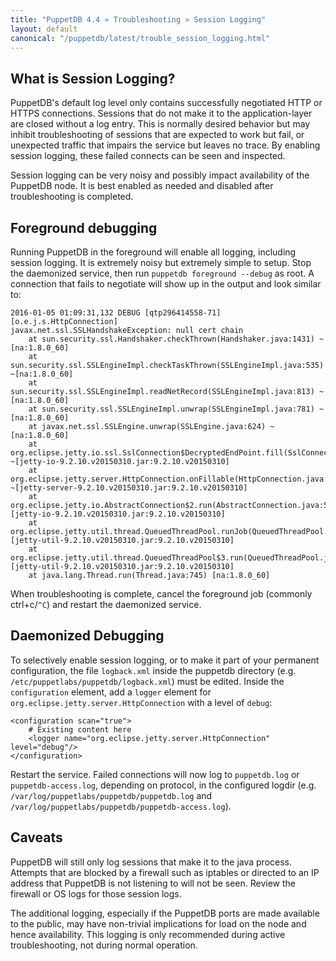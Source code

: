 ```yaml
---
title: "PuppetDB 4.4 » Troubleshooting » Session Logging"
layout: default
canonical: "/puppetdb/latest/trouble_session_logging.html"
---
```


What is Session Logging?
-----

PuppetDB's default log level only contains successfully negotiated HTTP or
HTTPS connections. Sessions that do not make it to the application-layer are
closed without a log entry. This is normally desired behavior but may inhibit
troubleshooting of sessions that are expected to work but fail, or unexpected
traffic that impairs the service but leaves no trace. By enabling session
logging, these failed connects can be seen and inspected.

Session logging can be very noisy and possibly impact availability of the
PuppetDB node. It is best enabled as needed and disabled after troubleshooting
is completed.

Foreground debugging
-----

Running PuppetDB in the foreground will enable all logging, including session
logging. It is extremely noisy but extremely simple to setup. Stop the
daemonized service, then run `puppetdb foreground --debug` as root. A
connection that fails to negotiate will show up in the output and look similar
to:

    2016-01-05 01:09:31,132 DEBUG [qtp296414558-71] [o.e.j.s.HttpConnection]
    javax.net.ssl.SSLHandshakeException: null cert chain
	    at sun.security.ssl.Handshaker.checkThrown(Handshaker.java:1431) ~[na:1.8.0_60]
	    at sun.security.ssl.SSLEngineImpl.checkTaskThrown(SSLEngineImpl.java:535) ~[na:1.8.0_60]
	    at sun.security.ssl.SSLEngineImpl.readNetRecord(SSLEngineImpl.java:813) ~[na:1.8.0_60]
	    at sun.security.ssl.SSLEngineImpl.unwrap(SSLEngineImpl.java:781) ~[na:1.8.0_60]
	    at javax.net.ssl.SSLEngine.unwrap(SSLEngine.java:624) ~[na:1.8.0_60]
	    at org.eclipse.jetty.io.ssl.SslConnection$DecryptedEndPoint.fill(SslConnection.java:516) ~[jetty-io-9.2.10.v20150310.jar:9.2.10.v20150310]
	    at org.eclipse.jetty.server.HttpConnection.onFillable(HttpConnection.java:239) ~[jetty-server-9.2.10.v20150310.jar:9.2.10.v20150310]
	    at org.eclipse.jetty.io.AbstractConnection$2.run(AbstractConnection.java:540) [jetty-io-9.2.10.v20150310.jar:9.2.10.v20150310]
	    at org.eclipse.jetty.util.thread.QueuedThreadPool.runJob(QueuedThreadPool.java:635) [jetty-util-9.2.10.v20150310.jar:9.2.10.v20150310]
	    at org.eclipse.jetty.util.thread.QueuedThreadPool$3.run(QueuedThreadPool.java:555) [jetty-util-9.2.10.v20150310.jar:9.2.10.v20150310]
	    at java.lang.Thread.run(Thread.java:745) [na:1.8.0_60]

When troubleshooting is complete, cancel the foreground job (commonly
ctrl+c/`^C`) and restart the daemonized service.

Daemonized Debugging
-----

To selectively enable session logging, or to make it part of your permanent
configuration, the file `logback.xml` inside the puppetdb directory
(e.g. `/etc/puppetlabs/puppetdb/logback.xml`) must be edited. Inside the
`configuration` element, add a `logger` element for
`org.eclipse.jetty.server.HttpConnection` with a level of `debug`:

    <configuration scan="true">
        # Existing content here
        <logger name="org.eclipse.jetty.server.HttpConnection" level="debug"/>
    </configuration>

Restart the service. Failed connections will now log to `puppetdb.log` or
`puppetdb-access.log`, depending on protocol, in the configured logdir (e.g.
`/var/log/puppetlabs/puppetdb/puppetdb.log` and
`/var/log/puppetlabs/puppetdb/puppetdb-access.log`).

Caveats
-----

PuppetDB will still only log sessions that make it to the java process.
Attempts that are blocked by a firewall such as iptables or directed to an
IP address that PuppetDB is not listening to will not be seen. Review the
firewall or OS logs for those session logs.

The additional logging, especially if the PuppetDB ports are made available to
the public, may have non-trivial implications for load on the node and hence
availability. This logging is only recommended during active troubleshooting,
not during normal operation.

